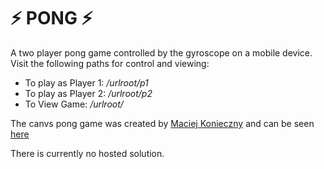 # :zap: PONG :zap:

A two player pong game controlled by the gyroscope on a mobile device. Visit the following paths for control and viewing:

* To play as Player 1: */urlroot/p1*
* To play as Player 2: */urlroot/p2*
* To View Game: */urlroot/*

The canvs pong game was created by [Maciej Konieczny](http://narf.pl/) and can be seen [here](https://github.com/narfdotpl/canvas-pong)

There is currently no hosted solution.
